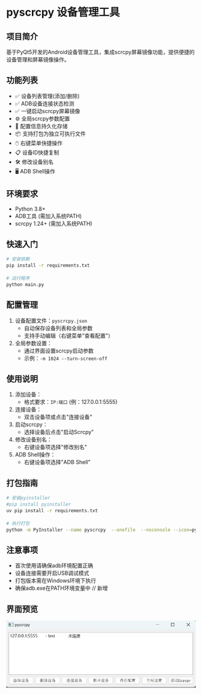 # pyscrcpy 设备管理工具

## 项目简介
基于PyQt5开发的Android设备管理工具，集成scrcpy屏幕镜像功能，提供便捷的设备管理和屏幕镜像操作。

## 功能列表
- ✅ 设备列表管理(添加/删除)
- ✅ ADB设备连接状态检测
- ✅ 一键启动scrcpy屏幕镜像
- ⚙️ 全局scrcpy参数配置
- 📁 配置信息持久化存储
- 📦 支持打包为独立可执行文件
- 🖱️ 右键菜单快捷操作
- 📋 设备ID快捷复制
- 🛠️ 修改设备别名  
- 🖥️ ADB Shell操作

## 环境要求
- Python 3.8+ 
- ADB工具 (需加入系统PATH)
- scrcpy 1.24+ (需加入系统PATH)

## 快速入门
```bash
# 安装依赖
pip install -r requirements.txt

# 运行程序
python main.py
```

## 配置管理
1. 设备配置文件：`pyscrcpy.json`
   - 自动保存设备列表和全局参数
   - 支持手动编辑（右键菜单"查看配置"）
2. 全局参数设置：
   - 通过界面设置scrcpy启动参数
   - 示例：`-m 1024 --turn-screen-off`

## 使用说明
1. 添加设备：
   - 格式要求：`IP:端口` (例：127.0.0.1:5555)
2. 连接设备：
   - 双击设备项或点击"连接设备"
3. 启动scrcpy：
   - 选择设备后点击"启动Scrcpy"
4. 修改设备别名：
   - 右键设备项选择"修改别名"
5. ADB Shell操作：
   - 右键设备项选择"ADB Shell"

## 打包指南
```bash
# 安装pyinstaller
#pip install pyinstaller
uv pip install -r requirements.txt

# 执行打包
python -m PyInstaller --name pyscrcpy  --onefile  --noconsole --icon=pyscrcpy.jpg --noupx --clean main.py
```

## 注意事项
- 首次使用请确保adb环境配置正确
- 设备连接需要开启USB调试模式
- 打包版本需在Windows环境下执行
- 确保adb.exe在PATH环境变量中  // 新增

## 界面预览
![程序界面](screenshot.jpg)